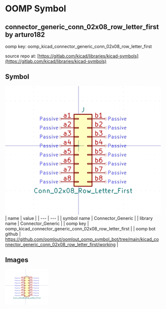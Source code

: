 # OOMP Symbol  
## connector_generic_conn_02x08_row_letter_first  by arturo182  
  
oomp key: oomp_kicad_connector_generic_conn_02x08_row_letter_first  
  
source repo at: [https://gitlab.com/kicad/libraries/kicad-symbols](https://gitlab.com/kicad/libraries/kicad-symbols)  
## Symbol  
  
[![working.png](working_600.png)](working.png)  
| name | value | 
| --- | --- | 
| symbol name | Connector_Generic | 
| library name | Connector_Generic | 
| oomp key | oomp_kicad_connector_generic_conn_02x08_row_letter_first | 
| oomp bot github | https://github.com/oomlout/oomlout_oomp_symbol_bot/tree/main/kicad_connector_generic_conn_02x08_row_letter_first/working | 
## Images  
  
[![working.png](working_140.png)](working.png)  
